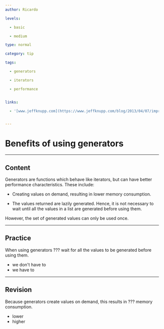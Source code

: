 ```yaml
---
author: Ricardo

levels:

  - basic

  - medium

type: normal

category: tip

tags:

  - generators

  - iterators

  - performance


links:

  - '[www.jeffknupp.com](https://www.jeffknupp.com/blog/2013/04/07/improve-your-python-yield-and-generators-explained/){website}'


---
```


# Benefits of using generators

---
## Content

Generators are functions which behave like iterators, but can have better performance characteristics. These include:   

* Creating values on demand, resulting in lower memory consumption.

* The values returned are lazily generated. Hence, it is not necessary to wait until all the values in a list are generated before using them.

However, the set of generated values can only be used once.

---
## Practice

When using generators ??? wait for all the values to be generated before using them.

* we don't have to
* we have to

---
## Revision

Because generators create values on demand, this results in ??? memory consumption.


* lower
* higher

